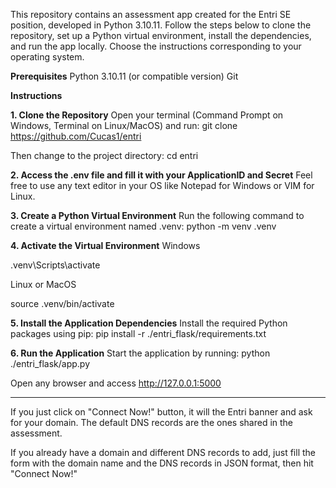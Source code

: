 This repository contains an assessment app created for the Entri SE position, developed in Python 3.10.11. 
Follow the steps below to clone the repository, set up a Python virtual environment, install the dependencies, and run the app locally. 
Choose the instructions corresponding to your operating system.

**Prerequisites**
Python 3.10.11 (or compatible version)
Git


**Instructions**

**1. Clone the Repository**
Open your terminal (Command Prompt on Windows, Terminal on Linux/MacOS) and run:
git clone https://github.com/Cucas1/entri

Then change to the project directory:
cd entri

**2. Access the .env file and fill it with your ApplicationID and Secret**
Feel free to use any text editor in your OS like Notepad for Windows or VIM for Linux.

**3. Create a Python Virtual Environment**
Run the following command to create a virtual environment named .venv:
python -m venv .venv

**4. Activate the Virtual Environment**
Windows

.venv\Scripts\activate

Linux or MacOS

source .venv/bin/activate


**5. Install the Application Dependencies**
Install the required Python packages using pip:
pip install -r ./entri_flask/requirements.txt

**6. Run the Application**
Start the application by running:
python ./entri_flask/app.py

Open any browser and access http://127.0.0.1:5000

-----------------------------------------------------------------------------------------------------------------------------------------------------

If you just click on "Connect Now!" button, it will the Entri banner and ask for your domain.
The default DNS records are the ones shared in the assessment.

If you already have a domain and different DNS records to add, just fill the form with the domain name and the DNS records in JSON format, then hit "Connect Now!"
